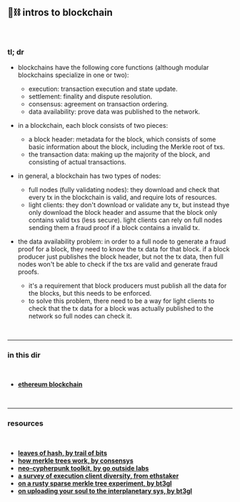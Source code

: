 ## 🧱⛓ intros to blockchain 

<br>


### tl; dr

* blockchains have the following core functions (although modular blockchains specialize in one or two):
  * execution: transaction execution and state update.
  * settlement: finality and dispute resolution.
  * consensus: agreement on transaction ordering.
  * data availability: prove data was published to the network.
    
* in a blockchain, each block consists of two pieces:
  * a block header: metadata for the block, which consists of some basic information about the block, including the Merkle root of txs.
  * the transaction data: making up the majority of the block, and consisting of actual transactions.

* in general, a blockchain has two types of nodes:
  * full nodes (fully validating nodes): they download and check that every tx in the blockchain is valid, and require lots of resources.
  * light clients: they don't download or validate any tx, but instead thye only download the block header and assume that the block only contains valid txs (less secure). light clients can rely on full nodes sending them a fraud proof if a block contains a invalid tx.

* the data availability problem: in order to a full node to generate a fraud proof for a block, they need to know the tx data for that block. if a block producer just publishes the block header, but not the tx data, then full nodes won't be able to check if the txs are valid and generate fraud proofs.
   - it's a requirement that block producers must publish all the data for the blocks, but this needs to be enforced.
   - to solve this problem, there need to be a way for light clients to check that the tx data for a block was actually published to the network so full nodes can check it.   
   



<br>

---

### in this dir

<br>

* **[ethereum blockchain](ethereum.md)**


<br>

----

### resources

<br>


* **[leaves of hash, by trail of bits](https://blog.trailofbits.com/2019/06/17/leaves-of-hash/)**
* **[how merkle trees work, by consensys](https://media.consensys.net/ever-wonder-how-merkle-trees-work-c2f8b7100ed3)**
* **[neo-cypherpunk toolkit, by go outside labs](https://github.com/go-outside-labs/neo-cypherpunk-toolkit)**
* **[a survey of execution client diversity, from ethstaker](https://paragraph.xyz/@ethstaker/execution-client-diversity)**
* **[on a rusty sparse merkle tree experiment, by bt3gl](https://mirror.xyz/go-outside.eth/zX1BaGZLHAcQOKdhFnSSM0VW67_-OFCi5ZegGFPryvg)**
* **[on uploading your soul to the interplanetary sys, by bt3gl](https://mirror.xyz/steinkirch.eth/A3iJGhXTJI5fgQoZVgIu3ovPV1P8zrxigpwngm0n4I0)**

